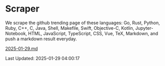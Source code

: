 # Scraper

We scrape the github trending page of these languages: Go, Rust, Python, Ruby, C++, C, Java, Shell, Makefile, Swift, Objective-C, Kotlin, Jupyter-Notebook, HTML, JavaScript, TypeScript, CSS, Vue, TeX, Markdown, and push a markdown result everyday.

[2025-01-29.md](https://github.com/yangwenmai/github-trending-backup/blob/master/2025-01-29.md)

Last Updated: 2025-01-29 04:00:17